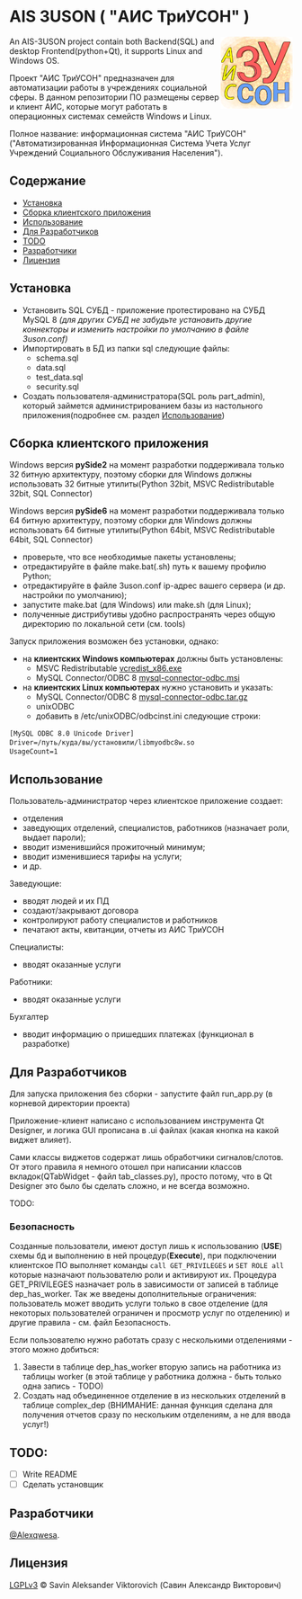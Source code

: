 # AIS 3USON ( "АИС ТриУСОН" )

<img align="right" src="src/images/ais-3uson-logo-128.png">

An AIS-3USON project contain both Backend(SQL) and desktop Frontend(python+Qt), it supports Linux and Windows OS.

Проект "АИС ТриУСОН" предназначен для автоматизации работы в учреждениях социальной сферы. В данном репозитории ПО размещены сервер и клиент АИС, которые могут работать в операционных системах семейств Windows и Linux.

Полное название: информационная система "АИС ТриУСОН" ("Автоматизированная Информационная Система Учета Услуг Учреждений
Социального Обслуживания Населения").

## Содержание

- [Установка](#установка)
- [Сборка клиентского приложения](#сборка-клиентского-приложения)
- [Использование](#использование)
- [Для Разработчиков](#для-разработчиков)
- [TODO](#todo)
- [Разработчики](#разработчики)
- [Лицензия](#лицензия)

## Установка

- Установить SQL СУБД - приложение протестировано на СУБД MySQL 8 _(для других СУБД не забудьте установить другие коннекторы и изменить настройки по умолчанию в файле 3uson.conf)_
- Импортировать в БД из папки sql следующие файлы:
    - schema.sql
    - data.sql
    - test_data.sql
    - security.sql
- Создать пользователя-администратора(SQL роль part_admin), который займется администрированием базы из настольного приложения(подробнее см. раздел [Использование](#использование))

## Сборка клиентского приложения

Windows версия **pySide2** на момент разработки поддерживала только 32 битную архитектуру, поэтому сборки для Windows должны использовать 32 битные утилиты(Python 32bit, MSVC Redistributable 32bit, SQL Connector)

Windows версия **pySide6** на момент разработки поддерживала только 64 битную архитектуру, поэтому сборки для 
Windows должны использовать 64 битные утилиты(Python 64bit, MSVC Redistributable 64bit, SQL Connector)

- проверьте, что все необходимые пакеты установлены;
- отредактируйте в файле make.bat(.sh) путь к вашему профилю Python;
- отредактируйте в файле 3uson.conf ip-адрес вашего сервера (и др. настройки по умолчанию);
- запустите make.bat (для Windows) или make.sh (для Linux);
- полученные дистрибутивы удобно распространять через общую директорию по локальной сети (см. tools)

Запуск приложения возможен без установки, однако:

- на **клиентских Windows компьютерах** должны быть установлены:
    - MSVC Redistributable [vcredist_x86.exe](https://www.microsoft.com/en-US/download/details.aspx?id=48145)
    - MySQL Connector/ODBC 8  [mysql-connector-odbc.msi](https://dev.mysql.com/downloads/connector/odbc/)
- на **клиентских Linux компьютерах** нужно установить и указать:
    - MySQL Connector/ODBC 8  [mysql-connector-odbc.tar.gz](https://dev.mysql.com/downloads/connector/odbc/)
    - unixODBC
    - добавить в /etc/unixODBC/odbcinst.ini следующие строки:

```
[MySQL ODBC 8.0 Unicode Driver]
Driver=/путь/куда/вы/установили/libmyodbc8w.so
UsageCount=1
```

## Использование

Пользователь-администратор через клиентское приложение создает:

- отделения
- заведующих отделений, специалистов, работников (назначает роли, выдает пароли);
- вводит изменившийся прожиточный минимум;
- вводит изменившиеся тарифы на услуги;
- и др.

Заведующие:

- вводят людей и их ПД
- создают/закрывают договора
- контролируют работу специалистов и работников
- печатают акты, квитанции, отчеты из АИС ТриУСОН

Специалисты:

- вводят оказанные услуги

Работники:

- вводят оказанные услуги

Бухгалтер

- вводит информацию о пришедших платежах (функционал в разработке)

## Для Разработчиков

Для запуска приложения без сборки - запустите файл run_app.py (в корневой директории проекта)

Приложение-клиент написано с использованием инструмента Qt Designer, и логика GUI прописана в .ui файлах (какая кнопка на какой виджет влияет). 

Сами классы виджетов содержат лишь обработчики сигналов/слотов. От этого правила я немного отошел при написании классов вкладок(QTabWidget - файл tab_classes.py), просто потому, что в Qt Designer это было бы сделать сложно, и не всегда возможно.

TODO:


### Безопасность

Созданные пользователи, имеют доступ лишь к использованию (**USE**) схемы бд и выполнению в ней процедур(**Execute**),
при подключении клиентское ПО выполняет команды `call GET_PRIVILEGES` и `SET ROLE all` которые назначают 
пользователю роли и активируют их.
Процедура GET_PRIVILEGES назначает роль в зависимости от записей в таблице dep_has_worker.
Так же введены дополнительные ограничения: пользователь может вводить услуги только в свое отделение (для некоторых 
пользователей ограничен и просмотр услуг по отделению) и другие правила - см. файл Безопасность. 

Если пользователю нужно работать сразу с несколькими отделениями - этого можно добиться:

1. Завести в таблице dep_has_worker вторую запись на работника из таблицы worker (в этой таблице у работника должна - 
 быть только одна запись - TODO)
2. Создать над объединенное отделение в из нескольких отделений в таблице complex_dep (ВНИМАНИЕ: данная функция 
 сделана для получения отчетов сразу по нескольким отделениям, а не для ввода услуг!)

## TODO:

- [ ] Write README
- [ ] Сделать установщик

## Разработчики

[@Alexqwesa](https://github.com/Alexqwesa).

## Лицензия

[LGPLv3](LICENSE) © Savin Aleksander Viktorovich (Савин Александр Викторович)
